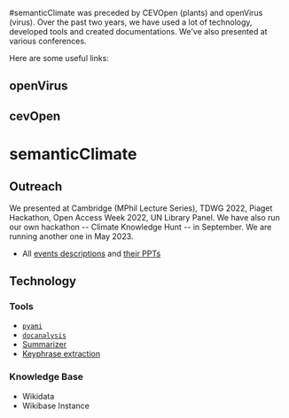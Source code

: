---
---
#semanticClimate was preceded by CEVOpen (plants) and openVirus (virus). Over the past two years, we have used a lot of technology, developed tools and created documentations. We've also presented at various conferences.

Here are some useful links: 

## openVirus

## cevOpen

# semanticClimate
## Outreach 
We presented at Cambridge (MPhil Lecture Series), TDWG 2022, Piaget Hackathon, Open Access Week 2022, UN Library Panel. We have also run our own hackathon -- Climate Knowledge Hunt -- in September. We are running another one in May 2023. 
- All [events descriptions](https://semanticclimate.org/p/en/events/) and [their PPTs](https://github.com/petermr/semanticClimate/tree/main/outreach)

## Technology
### Tools
- [`pyami`](https://github.com/petermr/pyami)
- [`docanalysis`](https://github.com/petermr/docanalysis)
- [Summarizer](https://github.com/petermr/semanticClimate/tree/main/Summarization)
- [Keyphrase extraction](https://github.com/petermr/semanticClimate/tree/main/keyword_extraction/code_v2)

### Knowledge Base
- Wikidata
- Wikibase Instance
